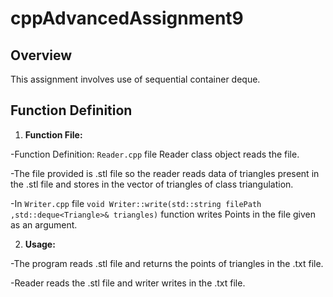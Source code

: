 # cppAdvancedAssignment9
 
## Overview
 
This assignment involves use of sequential container deque.
 
## Function Definition
 
1. **Function File:**

-Function Definition: ``Reader.cpp`` file Reader class object reads the file.

-The file provided is .stl file so the reader reads data of triangles present in the .stl file and stores in the vector of triangles of class triangulation.

-In `Writer.cpp` file `void Writer::write(std::string filePath ,std::deque<Triangle>& triangles)` function writes Points in the file given as an argument.

2. **Usage:**

-The program reads .stl file and returns the points of triangles in the .txt file.

-Reader reads the .stl file and writer writes in the .txt file.
